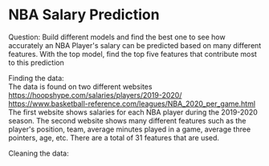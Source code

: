 # NBA Salary Prediction
Question: Build different models and find the best one to see how accurately an NBA Player's salary can be predicted based on many different features. With the top model, find the top five features that contribute most to this prediction 

Finding the data:  
The data is found on two different websites
https://hoopshype.com/salaries/players/2019-2020/
https://www.basketball-reference.com/leagues/NBA_2020_per_game.html
The first website shows salaries for each NBA player during the 2019-2020 season. 
The second website shows many different features such as the player's position, team, average minutes played in a game, average three pointers, age, etc. There are a total of 31 features that are used. 

Cleaning the data: 
